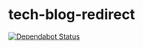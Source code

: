 # tech-blog-redirect

[![Dependabot Status](https://api.dependabot.com/badges/status?host=github&repo=floydpink/tech-blog-redirect)](https://dependabot.com)
 
